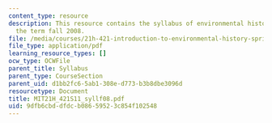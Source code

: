 ```yaml
---
content_type: resource
description: This resource contains the syllabus of environmental history course of
  the term fall 2008.
file: /media/courses/21h-421-introduction-to-environmental-history-spring-2011/9dfb6cbddfdcb08659523c854f102548_MIT21H_421S11_syllf08.pdf
file_type: application/pdf
learning_resource_types: []
ocw_type: OCWFile
parent_title: Syllabus
parent_type: CourseSection
parent_uid: d1bb2fc6-5ab1-308e-d773-b3b8dbe3096d
resourcetype: Document
title: MIT21H_421S11_syllf08.pdf
uid: 9dfb6cbd-dfdc-b086-5952-3c854f102548
---
```

